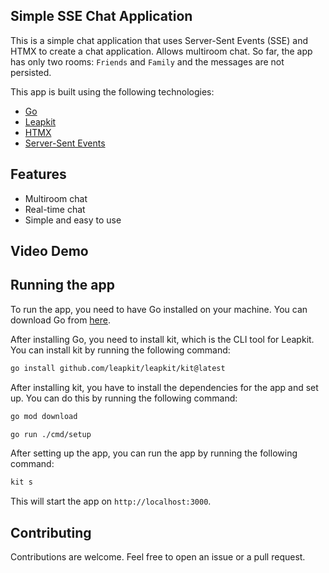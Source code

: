 ## Simple SSE Chat Application
This is a simple chat application that uses Server-Sent Events (SSE) and HTMX to create a chat application. Allows multiroom chat. So far, the app has only two rooms: `Friends` and `Family` and the messages are not persisted. 

This app is built using the following technologies:
- [Go](https://golang.org/)
- [Leapkit](https://leapkit.dev/)
- [HTMX](https://htmx.org/)
- [Server-Sent Events](https://developer.mozilla.org/en-US/docs/Web/API/Server-sent_events)



## Features
- Multiroom chat
- Real-time chat
- Simple and easy to use

## Video Demo

## Running the app
To run the app, you need to have Go installed on your machine. You can download Go from [here](https://golang.org/dl/).

After installing Go, you need to install kit, which is the CLI tool for Leapkit. You can install kit by running the following command:

```bash
go install github.com/leapkit/leapkit/kit@latest
```

After installing kit, you have to install the dependencies for the app and set up. You can do this by running the following command:

```bash
go mod download
```

```bash
go run ./cmd/setup
```

After setting up the app, you can run the app by running the following command:

```bash
kit s
```

This will start the app on `http://localhost:3000`.


## Contributing
Contributions are welcome. Feel free to open an issue or a pull request.




